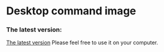 # Desktop command image
### The latest version:
[The latest version](https://github.com/KenHuang2019/desktop_command_image/blob/main/2020-11-04_command_image.png)
Please feel free to use it on your computer.
